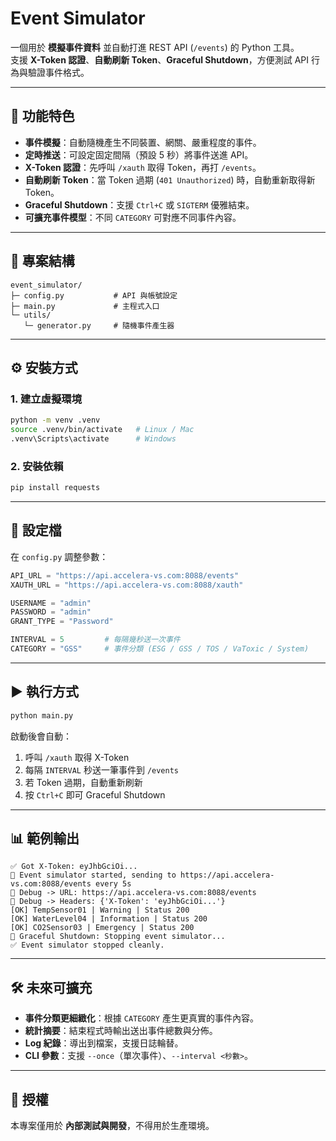 # Event Simulator

一個用於 **模擬事件資料** 並自動打進 REST API (`/events`) 的 Python 工具。  
支援 **X-Token 認證**、**自動刷新 Token**、**Graceful Shutdown**，方便測試 API 行為與驗證事件格式。

---

## 🚀 功能特色
- **事件模擬**：自動隨機產生不同裝置、網關、嚴重程度的事件。
- **定時推送**：可設定固定間隔（預設 5 秒）將事件送進 API。
- **X-Token 認證**：先呼叫 `/xauth` 取得 Token，再打 `/events`。
- **自動刷新 Token**：當 Token 過期 (`401 Unauthorized`) 時，自動重新取得新 Token。
- **Graceful Shutdown**：支援 `Ctrl+C` 或 `SIGTERM` 優雅結束。
- **可擴充事件模型**：不同 `CATEGORY` 可對應不同事件內容。

---

## 📂 專案結構
```
event_simulator/
├─ config.py           # API 與帳號設定
├─ main.py             # 主程式入口
└─ utils/
   └─ generator.py     # 隨機事件產生器
```

---

## ⚙️ 安裝方式

### 1. 建立虛擬環境
```bash
python -m venv .venv
source .venv/bin/activate   # Linux / Mac
.venv\Scripts\activate      # Windows
```

### 2. 安裝依賴
```bash
pip install requests
```

---

## 🔑 設定檔

在 `config.py` 調整參數：

```python
API_URL = "https://api.accelera-vs.com:8088/events"
XAUTH_URL = "https://api.accelera-vs.com:8088/xauth"

USERNAME = "admin"
PASSWORD = "admin"
GRANT_TYPE = "Password"

INTERVAL = 5         # 每隔幾秒送一次事件
CATEGORY = "GSS"     # 事件分類 (ESG / GSS / TOS / VaToxic / System)
```

---

## ▶️ 執行方式

```bash
python main.py
```

啟動後會自動：
1. 呼叫 `/xauth` 取得 X-Token
2. 每隔 `INTERVAL` 秒送一筆事件到 `/events`
3. 若 Token 過期，自動重新刷新
4. 按 `Ctrl+C` 即可 Graceful Shutdown

---

## 📊 範例輸出

```
✅ Got X-Token: eyJhbGciOi...
🚀 Event simulator started, sending to https://api.accelera-vs.com:8088/events every 5s
🔎 Debug -> URL: https://api.accelera-vs.com:8088/events
🔎 Debug -> Headers: {'X-Token': 'eyJhbGciOi...'}
[OK] TempSensor01 | Warning | Status 200
[OK] WaterLevel04 | Information | Status 200
[OK] CO2Sensor03 | Emergency | Status 200
🛑 Graceful Shutdown: Stopping event simulator...
✅ Event simulator stopped cleanly.
```

---

## 🛠 未來可擴充
- **事件分類更細緻化**：根據 `CATEGORY` 產生更真實的事件內容。
- **統計摘要**：結束程式時輸出送出事件總數與分佈。
- **Log 紀錄**：導出到檔案，支援日誌輪替。
- **CLI 參數**：支援 `--once`（單次事件）、`--interval <秒數>`。

---

## 📄 授權
本專案僅用於 **內部測試與開發**，不得用於生產環境。
